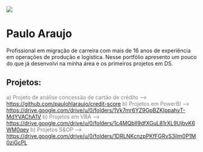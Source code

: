 <img src ="banner.jpg">

# Paulo Araujo

Profissional em migração de carreira com mais de 16 anos de experiência em operações de produção e logística.
Nesse portfólio apresento um pouco do que já desenvolvi na minha área e os primeiros projetos em DS.


## Projetos:

<span style="color:gray"> a) Projeto de análise concessão de cartão de crédito --> </span> https://github.com/paulohlaraujo/credit-score
<span style="color:gray"> b) Projetos em PowerBI --> </span> https://drive.google.com/drive/u/0/folders/1Vk7mr6YZ9GpBZKIppahyT-MdYVAChA1V
<span style="color:gray"> b) Projetos em VBA --> </span> https://drive.google.com/drive/u/0/folders/1c4MQbII9dfXGuL81rXL9UjbvK6WM0qey
<span style="color:gray"> b) Projetos S&OP --> </span> https://drive.google.com/drive/u/0/folders/1DRLNKcnzpPKfFGRvS3ilm0P1M0ziGcPL
